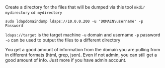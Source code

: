 Create a directory for the files that will be dumped via this tool
`mkdir mydirectory`
`cd mydirectory`

`sudo ldapdomaindump ldaps://10.0.0.200 -u 'DOMAIN\username' -p Password`

`ldaps://target` is the target machine
`-u` domain and username
`-p` password
`-o` can be used to output the files to a different directory

You get a good amount of information from the domain you are pulling from in different formats (html, grep, json).  Even if not admin, you can still get a good amount of info.  Just more if you have admin account.